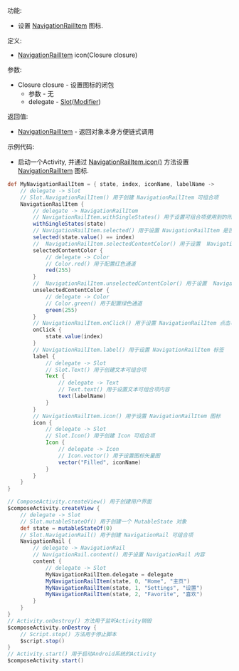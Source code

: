 功能:

+ 设置 [NavigationRailItem](/API/UI/Compose/Widget/NavigationRailItem/README.md) 图标.

定义:

+ [NavigationRailItem](/API/UI/Compose/Widget/NavigationRailItem/README.md) icon(Closure closure)

参数:

+ Closure closure - 设置图标的闭包
    + 参数 - 无
    + delegate -
      [Slot](/API/UI/Compose/Slot/Slot/README.md)([Modifier](/API/UI/Compose/Modifier/Modifier/README.md))

返回值:

+ [NavigationRailItem](/API/UI/Compose/Widget/NavigationRailItem/README.md) - 返回对象本身方便链式调用

示例代码:

+ 启动一个Activity, 并通过 [NavigationRailItem.icon()](/API/UI/Compose/Widget/NavigationRailItem/README.md?id=icon)
  方法设置 [NavigationRailItem](/API/UI/Compose/Widget/NavigationRailItem/README.md) 图标.

```groovy
def MyNavigationRailItem = { state, index, iconName, labelName ->
    // delegate -> Slot
    // Slot.NavigationRailItem() 用于创建 NavigationRailItem 可组合项
    NavigationRailItem {
        // delegate -> NavigationRailItem
        // NavigationRailItem.withSingleStates() 用于设置可组合项使用到的所有 SingleState
        withSingleStates(state)
        // NavigationRailItem.selected() 用于设置 NavigationRailItem 是否被选中
        selected(state.value() == index)
        //  NavigationRailItem.selectedContentColor() 用于设置  NavigationRailItem 被选中时的颜色
        selectedContentColor {
            // delegate -> Color
            // Color.red() 用于配置红色通道
            red(255)
        }
        //  NavigationRailItem.unselectedContentColor() 用于设置  NavigationRailItem 未被选中时的颜色
        unselectedContentColor {
            // delegate -> Color
            // Color.green() 用于配置绿色通道
            green(255)
        }
        // NavigationRailItem.onClick() 用于设置 NavigationRailItem 点击事件
        onClick {
            state.value(index)
        }
        // NavigationRailItem.label() 用于设置 NavigationRailItem 标签
        label {
            // delegate -> Slot
            // Slot.Text() 用于创建文本可组合项
            Text {
                // delegate -> Text
                // Text.text() 用于设置文本可组合项内容
                text(labelName)
            }
        }
        // NavigationRailItem.icon() 用于设置 NavigationRailItem 图标
        icon {
            // delegate -> Slot
            // Slot.Icon() 用于创建 Icon 可组合项
            Icon {
                // delegate -> Icon
                // Icon.vector() 用于设置图标矢量图
                vector("Filled", iconName)
            }
        }
    }
}

// ComposeActivity.createView() 用于创建用户界面
$composeActivity.createView {
    // delegate -> Slot
    // Slot.mutableStateOf() 用于创建一个 MutableState 对象
    def state = mutableStateOf(0)
    // Slot.NavigationRail() 用于创建 NavigationRail 可组合项
    NavigationRail {
        // delegate -> NavigationRail
        // NavigationRail.content() 用于设置 NavigationRail 内容
        content {
            // delegate -> Slot
            MyNavigationRailItem.delegate = delegate
            MyNavigationRailItem(state, 0, "Home", "主页")
            MyNavigationRailItem(state, 1, "Settings", "设置")
            MyNavigationRailItem(state, 2, "Favorite", "喜欢")
        }
    }
}
// Activity.onDestroy() 方法用于监听Activity销毁
$composeActivity.onDestroy {
    // Script.stop() 方法用于停止脚本
    $script.stop()
}
// Activity.start() 用于启动Android系统的Activity
$composeActivity.start()
```